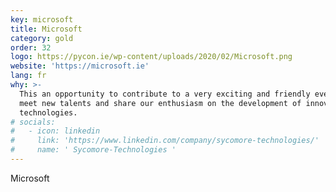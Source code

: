 ```yaml
---
key: microsoft
title: Microsoft
category: gold
order: 32
logo: https://pycon.ie/wp-content/uploads/2020/02/Microsoft.png
website: 'https://microsoft.ie'
lang: fr
why: >-
  This an opportunity to contribute to a very exciting and friendly event to
  meet new talents and share our enthusiasm on the development of innovative
  technologies.
# socials:
#   - icon: linkedin
#     link: 'https://www.linkedin.com/company/sycomore-technologies/'
#     name: ' Sycomore-Technologies '
---
```

Microsoft